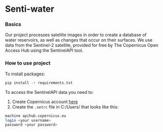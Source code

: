 # Senti-water

### Basics
Our project processes satellite images in order to create a database of water reservoirs, as well as changes that occur on their surfaces.
We use data from the Sentinel-2 satellite, provided for free by The Copernicus Open Access Hub using the SentinelAPI tool.

### How to use project
To install packages:
```bash
pip install -r requirements.txt
```
To access the SentinelAPI data you need to:
1. Create Copernicus account [here](https://scihub.copernicus.eu/userguide/SelfRegistration)
2. Create the ```.netrc``` file in C:/Users/<User> that looks like this:
```bash
machine apihub.copernicus.eu
login <your username>
password <your password>
```
